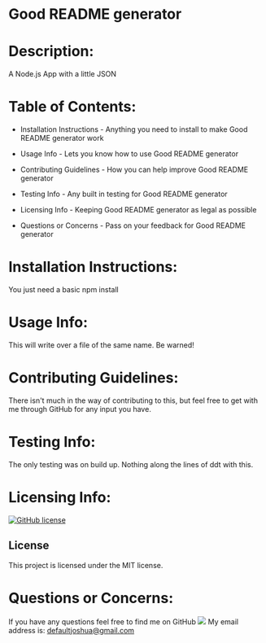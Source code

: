 # Good README generator
   
# Description: 
   A Node.js App with a little JSON

# Table of Contents:

  - Installation Instructions - Anything you need to install to make Good README generator work

  - Usage Info - Lets you know how to use Good README generator

  - Contributing Guidelines - How you can help improve Good README generator

  - Testing Info - Any built in testing for Good README generator

  - Licensing Info - Keeping Good README generator as legal as possible
  
  - Questions or Concerns - Pass on your feedback for Good README generator


# Installation Instructions: 
  You just need a basic npm install

# Usage Info: 
  This will write over a file of the same name. Be warned!

# Contributing Guidelines: 
  There isn't much in the way of contributing to this, but feel free to get with me through GitHub for any input you have.

# Testing Info: 
  The only testing was on build up. Nothing along the lines of ddt with this.

# Licensing Info: 
  [![GitHub license](https://img.shields.io/badge/license-MIT-blue.svg)](https://github.com/Misterjosh/good-readme-generator)
  ## License

This project is licensed under the MIT license.

# Questions or Concerns: 
  If you have any questions feel free to find me on GitHub
![](https://avatars0.githubusercontent.com/u/58442707?v=4) My email address is: defaultjoshua@gmail.com
